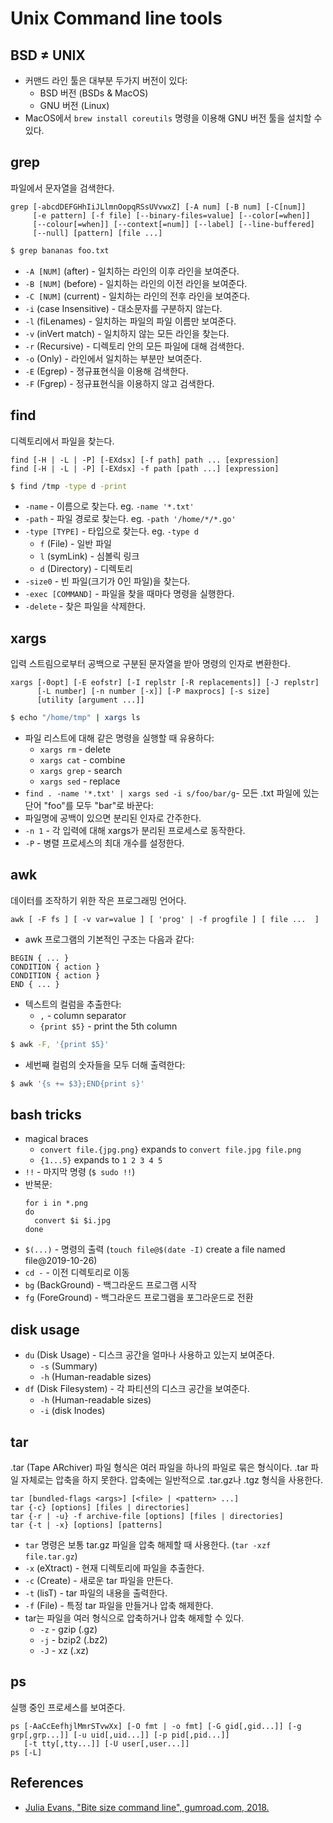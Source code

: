 # Unix Command line tools

## BSD $\neq$ UNIX

* 커맨드 라인 툴은 대부분 두가지 버전이 있다:
  * BSD 버전 (BSDs & MacOS)
  * GNU 버전 (Linux)
* MacOS에서 `brew install coreutils` 명령을 이용해 GNU 버전 툴을 설치할 수 있다.

## grep

파일에서 문자열을 검색한다.

```
grep [-abcdDEFGHhIiJLlmnOopqRSsUVvwxZ] [-A num] [-B num] [-C[num]]
     [-e pattern] [-f file] [--binary-files=value] [--color[=when]]
     [--colour[=when]] [--context[=num]] [--label] [--line-buffered]
     [--null] [pattern] [file ...]
```
```bash
$ grep bananas foo.txt
```

* `-A [NUM]` (after) - 일치하는 라인의 이후 라인을 보여준다.
* `-B [NUM]` (before) - 일치하는 라인의 이전 라인을 보여준다.
* `-C [NUM]` (current) - 일치하는 라인의 전후 라인을 보여준다.
* `-i` (case Insensitive) - 대소문자를 구분하지 않는다.
* `-l` (fiLenames) - 일치하는 파일의 파일 이름만 보여준다.
* `-v` (inVert match) - 일치하지 않는 모든 라인을 찾는다.
* `-r` (Recursive) - 디렉토리 안의 모든 파일에 대해 검색한다.
* `-o` (Only) - 라인에서 일치하는 부분만 보여준다. 
* `-E` (Egrep) - 졍규표현식을 이용해 검색한다.
* `-F` (Fgrep) - 정규표현식을 이용하지 않고 검색한다.

## find

디렉토리에서 파일을 찾는다.

```
find [-H | -L | -P] [-EXdsx] [-f path] path ... [expression]
find [-H | -L | -P] [-EXdsx] -f path [path ...] [expression]
```
```bash
$ find /tmp -type d -print
```

* `-name` - 이름으로 찾는다. eg. `-name '*.txt'`
* `-path` - 파일 경로로 찾는다. eg. `-path '/home/*/*.go'`
* `-type [TYPE]` - 타입으로 찾는다. eg. `-type d`
  * `f` (File) - 일반 파일
  * `l` (symLink) - 심볼릭 링크
  * `d` (Directory) - 디렉토리
* `-size0` - 빈 파일(크기가 0인 파일)을 찾는다.
* `-exec [COMMAND]` - 파일을 찾을 때마다 명령을 실행한다.
* `-delete` - 찾은 파일을 삭제한다.

## xargs

입력 스트림으로부터 공백으로 구분된 문자열을 받아 명령의 인자로 변환한다.

```
xargs [-0opt] [-E eofstr] [-I replstr [-R replacements]] [-J replstr]
      [-L number] [-n number [-x]] [-P maxprocs] [-s size]
      [utility [argument ...]]
```

```bash
$ echo "/home/tmp" | xargs ls
```

* 파일 리스트에 대해 같은 명령을 실행할 때 유용하다:
  * `xargs rm` - delete
  * `xargs cat` - combine
  * `xargs grep` - search
  * `xargs sed` - replace
* `find . -name '*.txt' | xargs sed -i s/foo/bar/g`- 모든 .txt 파일에 있는 단어 "foo"를 모두 "bar"로 바꾼다:
* 파일명에 공백이 있으면 분리된 인자로 간주한다.
* `-n 1` - 각 입력에 대해 xargs가 분리된 프로세스로 동작한다.
* `-P` - 병렬 프로세스의 최대 개수를 설정한다.
  
## awk

데이터를 조작하기 위한 작은 프로그래밍 언어다.

```
awk [ -F fs ] [ -v var=value ] [ 'prog' | -f progfile ] [ file ...  ]
```

* awk 프로그램의 기본적인 구조는 다음과 같다:

```
BEGIN { ... }
CONDITION { action }
CONDITION { action }
END { ... }
```

* 텍스트의 컬럼을 추출한다:
  * `,` - column separator
  * `{print $5}` - print the 5th column

```bash
$ awk -F, '{print $5}'
```

* 세번째 컬럼의 숫자들을 모두 더해 출력한다:

```bash
$ awk '{s += $3};END{print s}'
```

## bash tricks

* magical braces
  * `convert file.{jpg.png}` expands to `convert file.jpg file.png`
  * `{1...5}` expands to `1 2 3 4 5`
* `!!` - 마지막 명령 (`$ sudo !!`)
* 반복문:
  ```shell
  for i in *.png
  do
    convert $i $i.jpg
  done
  ```
* `$(...)` - 명령의 출력 (`touch file@$(date -I)` create a file named file@2019-10-26)
* `cd -` - 이전 디렉토리로 이동
* `bg` (BackGround) - 백그라운드 프로그램 시작
* `fg` (ForeGround) - 백그라운드 프로그램을 포그라운드로 전환

## disk usage

* `du` (Disk Usage) - 디스크 공간을 얼마나 사용하고 있는지 보여준다.
  * `-s` (Summary)
  * `-h` (Human-readable sizes)
* `df` (Disk Filesystem) - 각 파티션의 디스크 공간을 보여준다.
  * `-h` (Human-readable sizes)
  * `-i` (disk Inodes)

## tar

.tar (Tape ARchiver) 파일 형식은 여러 파일을 하나의 파일로 묶은 형식이다. .tar 파일 자체로는 압축을 하지 못한다. 압축에는 일반적으로 .tar.gz나 .tgz 형식을 사용한다.

```
tar [bundled-flags <args>] [<file> | <pattern> ...]
tar {-c} [options] [files | directories]
tar {-r | -u} -f archive-file [options] [files | directories]
tar {-t | -x} [options] [patterns]
```

* `tar` 명령은 보통 tar.gz 파일을 압축 해제할 때 사용한다. (`tar -xzf file.tar.gz`)
* `-x` (eXtract) - 현재 디렉토리에 파일을 추출한다.
* `-c` (Create) - 새로운 tar 파일을 만든다.
* `-t` (lisT) - tar 파일의 내용을 출력한다.
* `-f` (File) - 특정 tar 파일을 만들거나 압축 해제한다.
* tar는 파일을 여러 형식으로 압축하거나 압축 해제할 수 있다.
  * `-z` - gzip (.gz)
  * `-j` - bzip2 (.bz2)
  * `-J` - xz (.xz)

## ps

실행 중인 프로세스를 보여준다.

```
ps [-AaCcEefhjlMmrSTvwXx] [-O fmt | -o fmt] [-G gid[,gid...]] [-g grp[,grp...]] [-u uid[,uid...]] [-p pid[,pid...]]
   [-t tty[,tty...]] [-U user[,user...]]
ps [-L]
```

## References

* [Julia Evans, "Bite size command line", gumroad.com, 2018.](https://gumroad.com/discover?query=bite%20size%20command#EJRth)